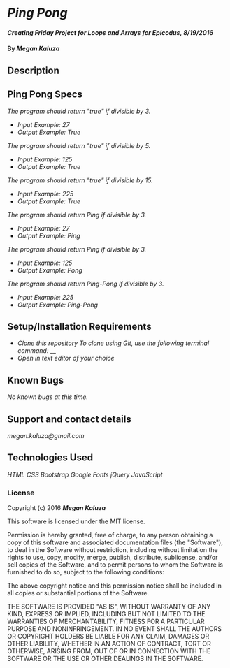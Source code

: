 # _Ping Pong_

#### _Creating Friday Project for Loops and Arrays for Epicodus, 8/19/2016_

#### By _**Megan Kaluza**_

## Description

## Ping Pong Specs
  _The program should return "true" if divisible by 3._
* _Input Example: 27_
* _Output Example: True_

_The program should return "true" if divisible by 5._
* _Input Example: 125_
* _Output Example: True_

_The program should return "true" if divisible by 15._
* _Input Example: 225_
* _Output Example: True_

_The program should return Ping if divisible by 3._
* _Input Example: 27_
* _Output Example: Ping_

_The program should return Ping if divisible by 3._
* _Input Example: 125_
* _Output Example: Pong_

_The program should return Ping-Pong if divisible by 3._
* _Input Example: 225_
* _Output Example: Ping-Pong_

## Setup/Installation Requirements

* _Clone this repository_
    _To clone using Git, use the following terminal command:_
    __
* _Open in text editor of your choice_

## Known Bugs

_No known bugs at this time._

## Support and contact details

_megan.kaluza@gmail.com_

## Technologies Used

_HTML_
_CSS_
_Bootstrap_
_Google Fonts_
_jQuery_
_JavaScript_

### License

Copyright (c) 2016 **_Megan Kaluza_**

This software is licensed under the MIT license.

Permission is hereby granted, free of charge, to any person obtaining a copy of this software and associated documentation files (the "Software"), to deal in the Software without restriction, including without limitation the rights to use, copy, modify, merge, publish, distribute, sublicense, and/or sell copies of the Software, and to permit persons to whom the Software is furnished to do so, subject to the following conditions:

The above copyright notice and this permission notice shall be included in all copies or substantial portions of the Software.

THE SOFTWARE IS PROVIDED "AS IS", WITHOUT WARRANTY OF ANY KIND, EXPRESS OR IMPLIED, INCLUDING BUT NOT LIMITED TO THE WARRANTIES OF MERCHANTABILITY, FITNESS FOR A PARTICULAR PURPOSE AND NONINFRINGEMENT. IN NO EVENT SHALL THE AUTHORS OR COPYRIGHT HOLDERS BE LIABLE FOR ANY CLAIM, DAMAGES OR OTHER LIABILITY, WHETHER IN AN ACTION OF CONTRACT, TORT OR OTHERWISE, ARISING FROM, OUT OF OR IN CONNECTION WITH THE SOFTWARE OR THE USE OR OTHER DEALINGS IN THE SOFTWARE.
